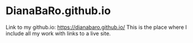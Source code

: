 # DianaBaRo.github.io
Link to my github.io: https://dianabaro.github.io/
This is the place where I include all my work with links to a live site.

